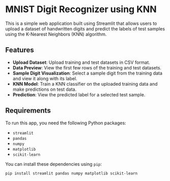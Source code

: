 # MNIST Digit Recognizer using KNN

This is a simple web application built using Streamlit that allows users to upload a dataset of handwritten digits and predict the labels of test samples using the K-Nearest Neighbors (KNN) algorithm.

## Features

- **Upload Dataset**: Upload training and test datasets in CSV format.
- **Data Preview**: View the first few rows of the training and test datasets.
- **Sample Digit Visualization**: Select a sample digit from the training data and view it along with its label.
- **KNN Model**: Train a KNN classifier on the uploaded training data and make predictions on test data.
- **Prediction**: View the predicted label for a selected test sample.

## Requirements

To run this app, you need the following Python packages:

- `streamlit`
- `pandas`
- `numpy`
- `matplotlib`
- `scikit-learn`

You can install these dependencies using `pip`:

```bash
pip install streamlit pandas numpy matplotlib scikit-learn
